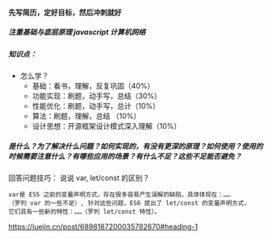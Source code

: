 #### 先写简历，定好目标，然后冲刺就好
##### 注重基础与底层原理 javascript 计算机网络
##### 知识点： 
  - 怎么学？ 
    - 基础：看书，理解，反复巩固（40%）
    - 功能实现：刷题，动手写，总结（30%）
    - 性能优化：刷题，动手写，总计（10%）
    - 算法：刷题，理解，总结 （10%）
    - 设计思想：开源框架设计模式深入理解（10%）

    
##### 是什么？为了解决什么问题？如何实现的，有没有更深的原理？如何使用？使用的时候需要注意什么？有哪些应用的场景？有什么不足？这些不足能否避免？

回答问题技巧：
说说 var, let/const 的区别？
```
var是 ES5 之前的变量声明方式，存在很多容易产生误解的缺陷，具体体现在：……
（罗列 var 的一些不足）, 针对这些问题，ES6 提出了 let/const 的变量声明方式，
它们具有一些新的特性：……（罗列 let/const 特性）。
```

https://juejin.cn/post/6898187200035782670#heading-1